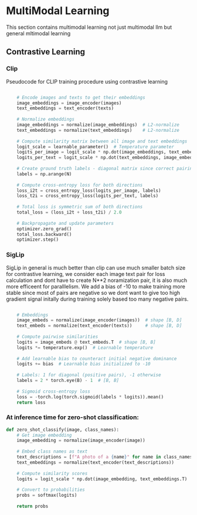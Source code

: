# MultiModal Learning 

This section contains multimodal learning not just multimodal llm but general mltimodal learning

## Contrastive Learning

### Clip
Pseudocode for CLIP training procedure using contrastive learning

```python

    # Encode images and texts to get their embeddings
    image_embeddings = image_encoder(images)
    text_embeddings = text_encoder(texts)
    
    # Normalize embeddings
    image_embeddings = normalize(image_embeddings)  # L2-normalize
    text_embeddings = normalize(text_embeddings)    # L2-normalize
    
    # Compute similarity matrix between all image and text embeddings
    logit_scale = learnable_parameter()  # Temperature parameter
    logits_per_image = logit_scale * np.dot(image_embeddings, text_embeddings.T)
    logits_per_text = logit_scale * np.dot(text_embeddings, image_embeddings.T)
    
    # Create ground truth labels - diagonal matrix since correct pairing is (i,i)
    labels = np.arange(N)
    
    # Compute cross-entropy loss for both directions
    loss_i2t = cross_entropy_loss(logits_per_image, labels)
    loss_t2i = cross_entropy_loss(logits_per_text, labels)
    
    # Total loss is symmetric sum of both directions
    total_loss = (loss_i2t + loss_t2i) / 2.0
    
    # Backpropagate and update parameters
    optimizer.zero_grad()
    total_loss.backward()
    optimizer.step()
```


### SigLip

SigLip in general is much better than clip can use much smaller batch size for contrastive learning, we consider each image text pair for loss calculation and dont have to create N**2 noramization pair, it is also much more efficeent for paralllelism. We add a bias of -10 to make training more stable since most of pairs are negative so we dont want to give too high gradient signal initally during training solely based too many negative pairs.

``` python

    # Embeddings
    image_embeds = normalize(image_encoder(images))  # shape [B, D]
    text_embeds = normalize(text_encoder(texts))     # shape [B, D]
    
    # Compute pairwise similarities
    logits = image_embeds @ text_embeds.T  # shape [B, B]
    logits *= temperature.exp()  # Learnable temperature
    
    # Add learnable bias to counteract initial negative dominance
    logits += bias  # Learnable bias initialized to -10
    
    # Labels: 1 for diagonal (positive pairs), -1 otherwise
    labels = 2 * torch.eye(B) - 1  # [B, B]
    
    # Sigmoid cross-entropy loss
    loss = -torch.log(torch.sigmoid(labels * logits)).mean()
    return loss
```

### At inference time for zero-shot classification:

``` python
def zero_shot_classify(image, class_names):
    # Get image embedding
    image_embedding = normalize(image_encoder(image))
    
    # Embed class names as text
    text_descriptions = [f"A photo of a {name}" for name in class_names]
    text_embeddings = normalize(text_encoder(text_descriptions))
    
    # Compute similarity scores
    logits = logit_scale * np.dot(image_embedding, text_embeddings.T)
    
    # Convert to probabilities
    probs = softmax(logits)
    
    return probs

```